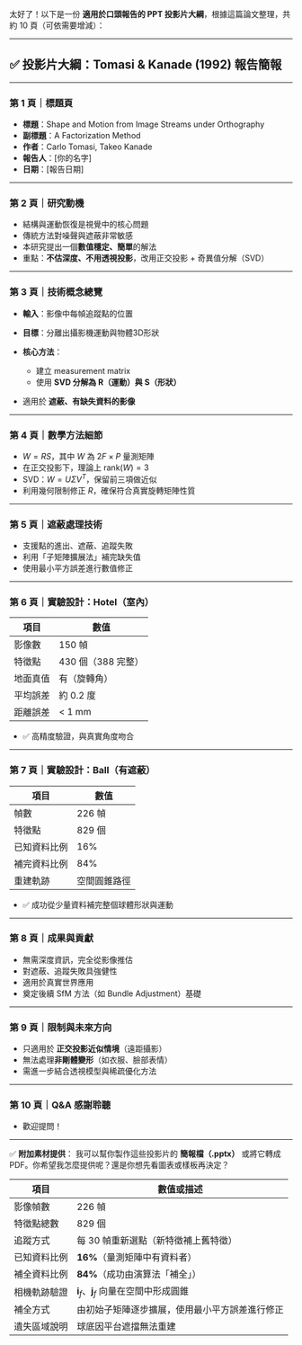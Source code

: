 太好了！以下是一份 **適用於口頭報告的 PPT 投影片大綱**，根據這篇論文整理，共約 10 頁（可依需要增減）：

---

## ✅ 投影片大綱：Tomasi & Kanade (1992) 報告簡報

---

### **第 1 頁｜標題頁**

* **標題**：Shape and Motion from Image Streams under Orthography
* **副標題**：A Factorization Method
* **作者**：Carlo Tomasi, Takeo Kanade
* **報告人**：\[你的名字]
* **日期**：\[報告日期]

---

### **第 2 頁｜研究動機**

* 結構與運動恢復是視覺中的核心問題
* 傳統方法對噪聲與遮蔽非常敏感
* 本研究提出一個**數值穩定、簡單**的解法
* 重點：**不估深度、不用透視投影**，改用正交投影 + 奇異值分解（SVD）

---

### **第 3 頁｜技術概念總覽**

* **輸入**：影像中每幀追蹤點的位置
* **目標**：分離出攝影機運動與物體3D形狀
* **核心方法**：

  * 建立 measurement matrix
  * 使用 **SVD 分解為 R（運動）與 S（形狀）**
* 適用於 **遮蔽、有缺失資料的影像**

---

### **第 4 頁｜數學方法細節**

* $W = RS$，其中 $W$ 為 $2F \times P$ 量測矩陣
* 在正交投影下，理論上 $\text{rank}(W) = 3$
* SVD：$W = U \Sigma V^T$，保留前三項做近似
* 利用幾何限制修正 $R$，確保符合真實旋轉矩陣性質

---

### **第 5 頁｜遮蔽處理技術**

* 支援點的進出、遮蔽、追蹤失敗
* 利用「子矩陣擴展法」補完缺失值
* 使用最小平方誤差進行數值修正

---

### **第 6 頁｜實驗設計：Hotel（室內）**

| 項目   | 數值            |
| ---- | ------------- |
| 影像數  | 150 幀         |
| 特徵點  | 430 個（388 完整） |
| 地面真值 | 有（旋轉角）        |
| 平均誤差 | 約 0.2 度       |
| 距離誤差 | < 1 mm        |

* ✅ 高精度驗證，與真實角度吻合

---

### **第 7 頁｜實驗設計：Ball（有遮蔽）**

| 項目     | 數值     |
| ------ | ------ |
| 幀數     | 226 幀  |
| 特徵點    | 829 個  |
| 已知資料比例 | 16%    |
| 補完資料比例 | 84%    |
| 重建軌跡   | 空間圓錐路徑 |

* ✅ 成功從少量資料補完整個球體形狀與運動

---

### **第 8 頁｜成果與貢獻**

* 無需深度資訊，完全從影像推估
* 對遮蔽、追蹤失敗具強健性
* 適用於真實世界應用
* 奠定後續 SfM 方法（如 Bundle Adjustment）基礎

---

### **第 9 頁｜限制與未來方向**

* 只適用於 **正交投影近似情境**（遠距攝影）
* 無法處理**非剛體變形**（如衣服、臉部表情）
* 需進一步結合透視模型與稀疏優化方法

---

### **第 10 頁｜Q\&A 感謝聆聽**

* 歡迎提問！

---

✅ **附加素材提供**：
我可以幫你製作這些投影片的 **簡報檔（.pptx）** 或將它轉成 PDF。你希望我怎麼提供呢？還是你想先看圖表或樣板再決定？



| 項目     | 數值或描述                                    |
| ------ | ---------------------------------------- |
| 影像幀數   | 226 幀                                    |
| 特徵點總數  | 829 個                                    |
| 追蹤方式   | 每 30 幀重新選點（新特徵補上舊特徵）                     |
| 已知資料比例 | **16%**（量測矩陣中有資料者）                       |
| 補全資料比例 | **84%**（成功由演算法「補全」）                      |
| 相機軌跡驗證 | $\mathbf{i}_f$、$\mathbf{j}_f$ 向量在空間中形成圓錐 |
| 補全方式   | 由初始子矩陣逐步擴展，使用最小平方誤差進行修正                  |
| 遺失區域說明 | 球底因平台遮擋無法重建                              |

